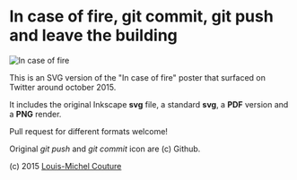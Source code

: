 # In case of fire, git commit, git push and leave the building

![In case of fire](/in_case_of_fire.png?raw=true)

This is an SVG version of the "In case of fire" poster that surfaced on Twitter around october 2015.

It includes the original Inkscape **svg** file, a standard **svg**, a **PDF** version and a **PNG** render.

Pull request for different formats welcome!

Original *git push* and *git commit* icon are (c) Github.

(c) 2015 [Louis-Michel Couture](https://twitter.com/louim)
